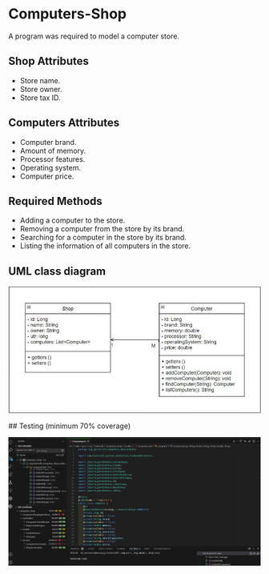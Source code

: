 # Computers-Shop
A program was required to model a computer store.

## Shop Attributes
- Store name.
- Store owner.
- Store tax ID.

## Computers Attributes
- Computer brand.
- Amount of memory.
- Processor features.
- Operating system.
- Computer price.

## Required Methods
- Adding a computer to the store.
- Removing a computer from the store by its brand.
- Searching for a computer in the store by its brand.
- Listing the information of all computers in the store.

## UML class diagram
<p align="center">
	  <img src="https://github.com/Ruben-BV/computers_shop/blob/main/2024_11_11_Computer_Shop_UML_Classes.jpg" />
</p>
## Testing (minimum 70% coverage)
<p align="center">
	  <img src="https://github.com/Ruben-BV/computers_shop/blob/main/2024_11_11_Computer_Shop_Test_Coverage.jpg" />
</p>
